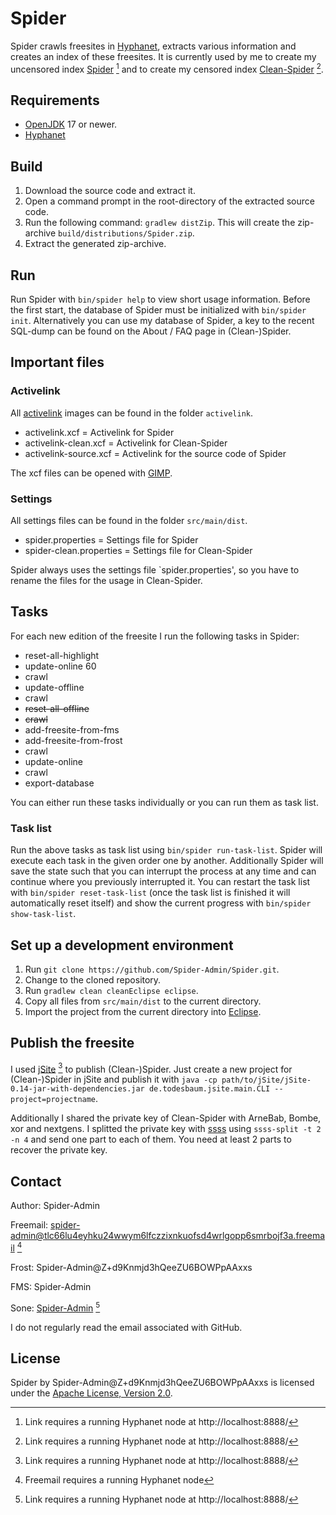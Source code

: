 # Spider

Spider crawls freesites in [Hyphanet](https://www.hyphanet.org/), extracts various information and creates an index of these freesites. It is currently used by me to create my uncensored index [Spider](http://localhost:8888/USK@nLTpFO0hKAp9AaaChDzk~hA95CRPOipmVjilxEVrwl4,68PXzK2-NeGmyyjz8lyWXRqvWBkuUfl0QAWMyyyjKRw,AQACAAE/spider/363/) [^1] and to create my censored index [Clean-Spider](http://localhost:8888/USK@5ijbfKSJ4kPZTRDzq363CHteEUiSZjrO-E36vbHvnIU,ZEZqPXeuYiyokY2r0wkhJr5cy7KBH9omkuWDqSC6PLs,AQACAAE/clean-spider/270/) [^1].

## Requirements

- [OpenJDK](https://openjdk.org/) 17 or newer.
- [Hyphanet](https://www.hyphanet.org/)

## Build

1. Download the source code and extract it.
2. Open a command prompt in the root-directory of the extracted source code.
3. Run the following command: `gradlew distZip`. This will create the zip-archive `build/distributions/Spider.zip`.
4. Extract the generated zip-archive.

## Run

Run Spider with `bin/spider help` to view short usage information. Before the first start, the database of Spider must be initialized with `bin/spider init`. Alternatively you can use my database of Spider, a key to the recent SQL-dump can be found on the About / FAQ page in (Clean-)Spider.

## Important files

### Activelink

All [activelink](https://github.com/hyphanet/wiki/wiki/Activelink) images can be found in the folder `activelink`.

- activelink.xcf = Activelink for Spider
- activelink-clean.xcf = Activelink for Clean-Spider
- activelink-source.xcf = Activelink for the source code of Spider

The xcf files can be opened with [GIMP](https://www.gimp.org/).

### Settings

All settings files can be found in the folder `src/main/dist`.

- spider.properties = Settings file for Spider
- spider-clean.properties = Settings file for Clean-Spider

Spider always uses the settings file `spider.properties', so you have to rename the files for the usage in Clean-Spider.

## Tasks

For each new edition of the freesite I run the following tasks in Spider:

- reset-all-highlight
- update-online 60
- crawl
- update-offline
- crawl
- ~~reset-all-offline~~
- ~~crawl~~
- add-freesite-from-fms
- add-freesite-from-frost
- crawl
- update-online
- crawl
- export-database

You can either run these tasks individually or you can run them as task list.

### Task list

Run the above tasks as task list using `bin/spider run-task-list`. Spider will execute each task in the given order one by another. Additionally Spider will save the state such that you can interrupt the process at any time and can continue where you previously interrupted it. You can restart the task list with `bin/spider reset-task-list` (once the task list is finished it will automatically reset itself) and show the current progress with `bin/spider show-task-list`.

## Set up a development environment

1. Run `git clone https://github.com/Spider-Admin/Spider.git`.
2. Change to the cloned repository.
3. Run `gradlew clean cleanEclipse eclipse`.
4. Copy all files from `src/main/dist` to the current directory.
5. Import the project from the current directory into [Eclipse](https://eclipseide.org/).


## Publish the freesite

I used [jSite](http://localhost:8888/USK@1waTsw46L9-JEQ8yX1khjkfHcn--g0MlMsTlYHax9zQ,oYyxr5jyFnaTsVGDQWk9e3ddOWGKnqEASxAk08MHT2Y,AQACAAE/jSite/17/) [^1] to publish (Clean-)Spider. Just create a new project for (Clean-)Spider in jSite and publish it with `java -cp path/to/jSite/jSite-0.14-jar-with-dependencies.jar de.todesbaum.jsite.main.CLI --project=projectname`.

Additionally I shared the private key of Clean-Spider with ArneBab, Bombe, xor and nextgens. I splitted the private key with [ssss](http://point-at-infinity.org/ssss/) using `ssss-split -t 2 -n 4` and send one part to each of them. You need at least 2 parts to recover the private key.

## Contact

Author: Spider-Admin

Freemail: spider-admin@tlc66lu4eyhku24wwym6lfczzixnkuofsd4wrlgopp6smrbojf3a.freemail [^2]

Frost: Spider-Admin@Z+d9Knmjd3hQeeZU6BOWPpAAxxs

FMS: Spider-Admin

Sone: [Spider-Admin](http://localhost:8888/Sone/viewSone.html?sone=msXvLpwmDqprlrYZ5ZRZyi7VUcWQ~Wisznv9JkQuSXY) [^1]

I do not regularly read the email associated with GitHub.

## License

Spider by Spider-Admin@Z+d9Knmjd3hQeeZU6BOWPpAAxxs is licensed under the [Apache License, Version 2.0](https://www.apache.org/licenses/LICENSE-2.0).

[^1]: Link requires a running Hyphanet node at http://localhost:8888/
[^2]: Freemail requires a running Hyphanet node
